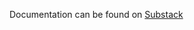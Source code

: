 Documentation can be found on [Substack](https://open.substack.com/pub/sayingless/p/sex-toy-or-normal-toy-build-image?r=1iels1&utm_campaign=post&utm_medium=web)
